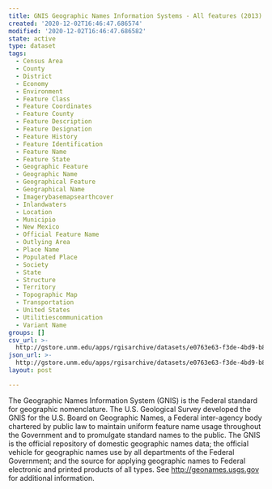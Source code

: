 ```yaml
---
title: GNIS Geographic Names Information Systems - All features (2013)
created: '2020-12-02T16:46:47.686574'
modified: '2020-12-02T16:46:47.686582'
state: active
type: dataset
tags:
  - Census Area
  - County
  - District
  - Economy
  - Environment
  - Feature Class
  - Feature Coordinates
  - Feature County
  - Feature Description
  - Feature Designation
  - Feature History
  - Feature Identification
  - Feature Name
  - Feature State
  - Geographic Feature
  - Geographic Name
  - Geographical Feature
  - Geographical Name
  - Imagerybasemapsearthcover
  - Inlandwaters
  - Location
  - Municipio
  - New Mexico
  - Official Feature Name
  - Outlying Area
  - Place Name
  - Populated Place
  - Society
  - State
  - Structure
  - Territory
  - Topographic Map
  - Transportation
  - United States
  - Utilitiescommunication
  - Variant Name
groups: []
csv_url: >-
  http://gstore.unm.edu/apps/rgisarchive/datasets/e0763e63-f3de-4bd9-b876-e9b71111dd84/gnisall.derived.csv
json_url: >-
  http://gstore.unm.edu/apps/rgisarchive/datasets/e0763e63-f3de-4bd9-b876-e9b71111dd84/gnisall.derived.json
layout: post

---
```

The Geographic Names Information System (GNIS) is the Federal standard for geographic nomenclature. The U.S. Geological Survey developed the GNIS for the U.S. Board on Geographic Names, a Federal inter-agency body chartered by public law to maintain uniform feature name usage throughout the Government and to promulgate standard names to the public. The GNIS is the official repository of domestic geographic names data; the official vehicle for geographic names use by all departments of the Federal Government; and the source for applying geographic names to Federal electronic and printed products of all types. See http://geonames.usgs.gov for additional information.
